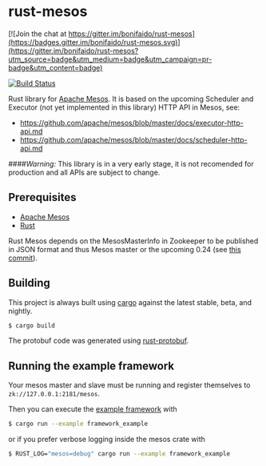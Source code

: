 # rust-mesos

[![Join the chat at https://gitter.im/bonifaido/rust-mesos](https://badges.gitter.im/bonifaido/rust-mesos.svg)](https://gitter.im/bonifaido/rust-mesos?utm_source=badge&utm_medium=badge&utm_campaign=pr-badge&utm_content=badge)

[![Build Status](https://travis-ci.org/bonifaido/rust-mesos.png?branch=master)](https://travis-ci.org/bonifaido/rust-mesos)

Rust library for [Apache Mesos](http://mesos.apache.org).
It is based on the upcoming Scheduler and Executor (not yet implemented in this library) HTTP API in Mesos, see:
  - https://github.com/apache/mesos/blob/master/docs/executor-http-api.md
  - https://github.com/apache/mesos/blob/master/docs/scheduler-http-api.md

####*Warning:* This library is in a very early stage, it is not recomended for production and all APIs are subject to change.

## Prerequisites

- [Apache Mesos](http://mesos.apache.org)
- [Rust](http://rust-lang.org)
 
Rust Mesos depends on the MesosMasterInfo in Zookeeper to be published in JSON format and thus Mesos master or the upcoming 0.24 (see [this commit](https://github.com/apache/mesos/commit/18e1351b3c5c24f7f65be66ee56889a6378ba97f)).

## Building

This project is always built using [cargo](http://doc.crates.io) against the latest stable, beta, and nightly.

```bash
$ cargo build
```

The protobuf code was generated using
[rust-protobuf](https://github.com/stepancheg/rust-protobuf).

## Running the example framework

Your mesos master and slave must be running and register themselves to `zk://127.0.0.1:2181/mesos`.

Then you can execute the [example framework](examples/framework_example.rs) with

```bash
$ cargo run --example framework_example
```

or if you prefer verbose logging inside the mesos crate with

```bash
$ RUST_LOG="mesos=debug" cargo run --example framework_example
```

